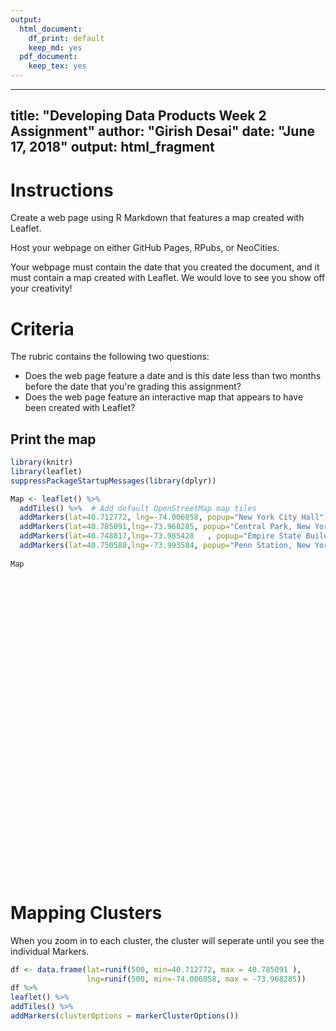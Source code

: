 ```yaml
---
output:
  html_document:
    df_print: default
    keep_md: yes
  pdf_document: 
    keep_tex: yes
---
```


---
title: "Developing Data Products Week 2 Assignment"
author: "Girish Desai"
date: "June 17, 2018"
output: html_fragment
---

# Instructions

Create a web page using R Markdown that features a map created with Leaflet.

Host your webpage on either GitHub Pages, RPubs, or NeoCities.

Your webpage must contain the date that you created the document, and it must contain a map created with Leaflet. We would love to see you show off your creativity!

# Criteria

The rubric contains the following two questions:

- Does the web page feature a date and is this date less than two months before the date that you're grading this assignment?
- Does the web page feature an interactive map that appears to have been created with Leaflet?


## Print the map


```r
library(knitr)
library(leaflet)
suppressPackageStartupMessages(library(dplyr))

Map <- leaflet() %>%
  addTiles() %>%  # Add default OpenStreetMap map tiles
  addMarkers(lat=40.712772, lng=-74.006058, popup="New York City Hall") %>%
  addMarkers(lat=40.785091,lng=-73.968285, popup="Central Park, New York") %>%
  addMarkers(lat=40.748817,lng=-73.985428	, popup="Empire State Building") %>%
  addMarkers(lat=40.750580,lng=-73.993584, popup="Penn Station, New York") 
 
Map  
```

<!--html_preserve--><div id="htmlwidget-8ad8a5b2b5568eab6f2b" style="width:672px;height:480px;" class="leaflet html-widget"></div>
<script type="application/json" data-for="htmlwidget-8ad8a5b2b5568eab6f2b">{"x":{"options":{"crs":{"crsClass":"L.CRS.EPSG3857","code":null,"proj4def":null,"projectedBounds":null,"options":{}}},"calls":[{"method":"addTiles","args":["//{s}.tile.openstreetmap.org/{z}/{x}/{y}.png",null,null,{"minZoom":0,"maxZoom":18,"tileSize":256,"subdomains":"abc","errorTileUrl":"","tms":false,"noWrap":false,"zoomOffset":0,"zoomReverse":false,"opacity":1,"zIndex":1,"detectRetina":false,"attribution":"&copy; <a href=\"http://openstreetmap.org\">OpenStreetMap<\/a> contributors, <a href=\"http://creativecommons.org/licenses/by-sa/2.0/\">CC-BY-SA<\/a>"}]},{"method":"addMarkers","args":[40.712772,-74.006058,null,null,null,{"interactive":true,"draggable":false,"keyboard":true,"title":"","alt":"","zIndexOffset":0,"opacity":1,"riseOnHover":false,"riseOffset":250},"New York City Hall",null,null,null,null,{"interactive":false,"permanent":false,"direction":"auto","opacity":1,"offset":[0,0],"textsize":"10px","textOnly":false,"className":"","sticky":true},null]},{"method":"addMarkers","args":[40.785091,-73.968285,null,null,null,{"interactive":true,"draggable":false,"keyboard":true,"title":"","alt":"","zIndexOffset":0,"opacity":1,"riseOnHover":false,"riseOffset":250},"Central Park, New York",null,null,null,null,{"interactive":false,"permanent":false,"direction":"auto","opacity":1,"offset":[0,0],"textsize":"10px","textOnly":false,"className":"","sticky":true},null]},{"method":"addMarkers","args":[40.748817,-73.985428,null,null,null,{"interactive":true,"draggable":false,"keyboard":true,"title":"","alt":"","zIndexOffset":0,"opacity":1,"riseOnHover":false,"riseOffset":250},"Empire State Building",null,null,null,null,{"interactive":false,"permanent":false,"direction":"auto","opacity":1,"offset":[0,0],"textsize":"10px","textOnly":false,"className":"","sticky":true},null]},{"method":"addMarkers","args":[40.75058,-73.993584,null,null,null,{"interactive":true,"draggable":false,"keyboard":true,"title":"","alt":"","zIndexOffset":0,"opacity":1,"riseOnHover":false,"riseOffset":250},"Penn Station, New York",null,null,null,null,{"interactive":false,"permanent":false,"direction":"auto","opacity":1,"offset":[0,0],"textsize":"10px","textOnly":false,"className":"","sticky":true},null]}],"limits":{"lat":[40.712772,40.785091],"lng":[-74.006058,-73.968285]}},"evals":[],"jsHooks":[]}</script><!--/html_preserve-->


# Mapping Clusters

When you zoom in to each cluster, the cluster will seperate until you see the individual Markers.


```r
df <- data.frame(lat=runif(500, min=40.712772, max = 40.785091 ),
                 lng=runif(500, min=-74.006058, max = -73.968285))
df %>%
leaflet() %>%
addTiles() %>%  
addMarkers(clusterOptions = markerClusterOptions())  
```

<!--html_preserve--><div id="htmlwidget-051ffa959f188df499d1" style="width:672px;height:480px;" class="leaflet html-widget"></div>
<script type="application/json" data-for="htmlwidget-051ffa959f188df499d1">{"x":{"options":{"crs":{"crsClass":"L.CRS.EPSG3857","code":null,"proj4def":null,"projectedBounds":null,"options":{}}},"calls":[{"method":"addTiles","args":["//{s}.tile.openstreetmap.org/{z}/{x}/{y}.png",null,null,{"minZoom":0,"maxZoom":18,"tileSize":256,"subdomains":"abc","errorTileUrl":"","tms":false,"noWrap":false,"zoomOffset":0,"zoomReverse":false,"opacity":1,"zIndex":1,"detectRetina":false,"attribution":"&copy; <a href=\"http://openstreetmap.org\">OpenStreetMap<\/a> contributors, <a href=\"http://creativecommons.org/licenses/by-sa/2.0/\">CC-BY-SA<\/a>"}]},{"method":"addMarkers","args":[[40.7518344904324,40.7738654487858,40.7594656576869,40.763223366133,40.76398292295,40.7372831498844,40.7531017253259,40.7611204644855,40.7442286918829,40.7250579555604,40.714266150188,40.7215620187148,40.7834416462471,40.7550567305961,40.7577842352226,40.7196832578673,40.7526153332084,40.7817085851821,40.7562214647594,40.7720408251079,40.7771494823938,40.7197884206473,40.75479633401,40.7725052108828,40.7697257465198,40.7277130116059,40.7528016716954,40.7396687857161,40.7297698686837,40.7664373866873,40.7511587320552,40.7492835993423,40.7463799463651,40.7206847394596,40.7182824068538,40.7661622301776,40.720228787845,40.7515131012042,40.7168156185278,40.7689131456108,40.7481138016487,40.7279763329496,40.7541285568487,40.7280849049524,40.7269871016325,40.7282086915406,40.7274678386809,40.772820136427,40.746616813857,40.7644429170507,40.7321053294805,40.7566745291654,40.7278424057965,40.7272754129926,40.7365846935405,40.7359289009495,40.754584688395,40.754480644337,40.782355089838,40.7247459320424,40.764693734925,40.7819400489302,40.7444048631502,40.7332141546031,40.7258362367257,40.7607168613986,40.7471645696436,40.7662434910009,40.740012728878,40.7209211733878,40.7226358185108,40.7625687127896,40.7397129177495,40.782146713353,40.7817083036999,40.7129052084028,40.7368661123676,40.7797162890554,40.7641942808022,40.7306193594503,40.7465694374288,40.7814150303093,40.716722719325,40.7247375802371,40.7319563107274,40.7841890612262,40.7802310385021,40.7791282480798,40.7668120838602,40.7804032677898,40.7494573783227,40.7352906622245,40.7726743176161,40.7688150344668,40.7194966571273,40.7307729197029,40.7505419131014,40.7576030678782,40.7452823400844,40.755549936899,40.7764973971774,40.7130937128729,40.7247466565681,40.7662708024329,40.7801396059297,40.7550681781159,40.7312906499443,40.7793460953446,40.7458281914337,40.7425376868003,40.71395065321,40.7616368175067,40.7195596656916,40.7520393134092,40.7216543260254,40.7256117395309,40.7332706502656,40.7230633565064,40.7521999520535,40.7484779612485,40.72474810338,40.7425713029985,40.7205346316532,40.784103258634,40.730677760813,40.7222235061463,40.7138905986847,40.7383792896526,40.7500695737419,40.7291605488548,40.7779708976501,40.731095382106,40.7332926710384,40.7229508395942,40.7672934343367,40.7831074021893,40.7637740298222,40.7557532237547,40.7183316599027,40.7818917924766,40.718992516563,40.7633982904564,40.7460339714027,40.7625365729541,40.716820163479,40.7620221855093,40.7147819629763,40.7503651108439,40.756869069245,40.7391882886271,40.7615323421244,40.7735368272489,40.7404274479092,40.7343421356676,40.7717685032552,40.7206554827075,40.7759732692236,40.7821935017449,40.7748451622944,40.7642789967995,40.7339486838547,40.7203295877777,40.782250276465,40.7794258760335,40.7222654114447,40.7201638162301,40.7624151637175,40.7353315363758,40.7321562696377,40.7668484249816,40.7194097327486,40.770376998908,40.7782812528849,40.7221898918339,40.7167736008015,40.7289875662819,40.754469958976,40.7491366171044,40.713711183595,40.7364138367246,40.7382433132885,40.7617926457138,40.7133541259603,40.763016452776,40.7569296799152,40.749784601878,40.7240123537381,40.75751732331,40.7304910597854,40.7211672102073,40.7320844919196,40.7215272302831,40.737889879259,40.7656822734394,40.7429408472645,40.784918908835,40.7532802038816,40.7816707207869,40.7249070037452,40.7179468974143,40.7602422594727,40.7840948660469,40.7473099867989,40.7598582942842,40.7171021506755,40.7556452240109,40.7720613015931,40.7333421195775,40.7230670295482,40.7310785767431,40.7565782842026,40.7806154424236,40.7687558691436,40.7688495217494,40.7819578411561,40.7733264646114,40.7466243311502,40.7704377044103,40.7771830431274,40.7746119014855,40.7421469500098,40.7574636432438,40.7663105323189,40.7339950635191,40.7427664717615,40.7266026321435,40.7503605005778,40.7395642557953,40.7546934776091,40.7346036737913,40.7647056546687,40.7203468086034,40.722311734348,40.7427066063446,40.7180469750776,40.7446257722514,40.7653083875251,40.7732395470521,40.7552541520752,40.7604941025839,40.7726578422964,40.732144209195,40.7268023871615,40.7336152662267,40.7358172859185,40.7497366478195,40.7451247076266,40.7343750736617,40.7349967574059,40.7394881269828,40.7644715494301,40.778140204083,40.7177549661257,40.7313316978309,40.7577579100305,40.7518694469754,40.7248047143666,40.7449092638629,40.7645642625047,40.7612189199513,40.7764371262154,40.714075603461,40.7843411535518,40.7348108064811,40.7295652451203,40.7483126845384,40.7237782674423,40.7170071897846,40.7684228302545,40.7609128773359,40.7672108019844,40.7371681091293,40.7216702100086,40.7844586715924,40.7650706366066,40.7559289179824,40.7251800520769,40.7417811012307,40.7756912823807,40.7398091849554,40.7517803719026,40.7323294591843,40.760764968027,40.7543520039367,40.7454571309492,40.7453315037905,40.7129942091693,40.7369343943321,40.7470477841604,40.7317962217285,40.7660998685491,40.7193956318675,40.7542269220119,40.7501079017399,40.7605642134501,40.7468933431921,40.7208767095264,40.7413079667266,40.7606275452044,40.7671417979526,40.7219475919736,40.7674741983922,40.7274950550957,40.7244932511357,40.748404892538,40.7174724444549,40.7263435982126,40.7519667215531,40.7214934778817,40.7811888716507,40.7678894317088,40.758976332174,40.7774301393315,40.7627360620988,40.7610049833136,40.7186505933139,40.7571758615422,40.7371172715666,40.7212214377974,40.7833138123908,40.7765734444094,40.7788101799102,40.7193819792833,40.7819552337627,40.7163050995811,40.7345100059134,40.7629231166588,40.7652910623875,40.7544608518314,40.7507679400021,40.7625281901837,40.7506232220649,40.7200453517715,40.7275567142731,40.7488389505073,40.7581528111138,40.7314831205229,40.7580697621201,40.740992054993,40.7795619071382,40.7271516513248,40.7703207583928,40.7307992161355,40.7280640462765,40.7768936730225,40.7359768882464,40.7833554186113,40.7765201863559,40.7419731593606,40.7264551780015,40.7681282054902,40.735634648273,40.7769049214824,40.7210900194003,40.7397274056371,40.7830687225617,40.7339004994007,40.761135051785,40.7384341441918,40.7341838740044,40.7266453056288,40.7833055203608,40.7472342653332,40.7405599476141,40.7699203877626,40.7533146466106,40.7179594737253,40.7218820592128,40.7190008720557,40.7394091914477,40.7312680455973,40.7138324304957,40.7523143999903,40.7354174793807,40.7296030538319,40.7791446355385,40.7524782881651,40.7839015812461,40.7492882587925,40.7615453024109,40.7244008327779,40.7563755476827,40.7357073010156,40.7191177309529,40.7348395709215,40.7778070127756,40.716371699051,40.7708597603651,40.7421210373339,40.7757959307237,40.7753273519977,40.7499708989938,40.7394918323874,40.7222038182726,40.7676286453885,40.7394583329444,40.7410099069772,40.7688800428561,40.7188791144056,40.7182308037814,40.7584005980159,40.7399865249033,40.7359795316564,40.7252186553269,40.7508815085197,40.7791933362142,40.7229772561833,40.7636913520913,40.759854901226,40.7623291436784,40.7329017785125,40.7790013569371,40.7642310148234,40.7593229648318,40.7185771885153,40.7361967411453,40.7623777027459,40.7685225113136,40.7496125414593,40.7574173759062,40.7302591385299,40.7599691669074,40.7691954408767,40.7773381509678,40.7829016448002,40.7136082315706,40.724976186126,40.7444872459622,40.7326004504078,40.748868188384,40.7134073768576,40.7463394168725,40.7319598413696,40.7474933975648,40.7129446862564,40.7690876387278,40.7448280185811,40.7316271395788,40.7685287501588,40.7818615340103,40.7239072723365,40.7681113343914,40.7167384859468,40.7236271743557,40.7612309060539,40.7670812663203,40.747061478082,40.7789454221678,40.7172751457422,40.75010834379,40.7460687404706,40.7437360585293,40.7401087186261,40.7836341896673,40.773545298032,40.7167741542186,40.740512542157,40.7732200893718,40.7753898006285,40.7839239990945,40.7665773702786,40.7548409959209,40.7541382218725,40.7420110300869,40.7696215025432,40.7644229019626,40.7703124922934,40.7402851657011,40.762498719689,40.7536878189944,40.7719890025344,40.7203626004823,40.7558797273859,40.7377729125307,40.7230754843014,40.744449561785,40.7520802145183,40.7521059121382,40.7538626227739,40.7397652787712,40.7827159944855,40.7631509429103,40.7187065109588,40.728911392377,40.7460690600405,40.7275827664357,40.7281239378092,40.750726039974,40.7175043795393,40.7264558889726,40.7149171397001,40.729970274746,40.7679466895134,40.7729646218977,40.7431895813254,40.7618086365683,40.7508592305116,40.7848433903187,40.7800306688774,40.7528241182526],[-73.972454619358,-73.9886177363289,-73.9971572544861,-73.9925062838533,-73.9688852504237,-74.00300973771,-74.0009366546844,-73.9788168125107,-74.0013315577845,-74.0012256253213,-73.975908279636,-74.0004383645131,-73.9974544291293,-73.9963036109198,-73.9970502095183,-73.9866334784952,-73.9694912417364,-74.0018381235247,-74.0032708413612,-73.9874750099755,-73.9986464301164,-74.0019896917304,-73.9926560753777,-73.9838081079589,-74.0039652440745,-73.968553669478,-73.9925215716395,-73.9988384846024,-73.9727045610159,-73.9930939673637,-73.9739931921235,-73.9759265261655,-73.9716151197903,-73.968862140014,-73.976530035461,-73.9960902028733,-73.9726524357522,-73.9716942980539,-73.9958666144816,-73.995960303325,-74.0002727406164,-73.9780278361532,-73.9813999633484,-73.9823339504425,-73.9777339142166,-73.9816516216901,-73.9709621905549,-73.9789213938247,-73.9727877913814,-74.0040385132416,-73.9774065805011,-73.9741226219373,-73.9866286938553,-73.9964321811385,-73.9809726513128,-73.9750956670329,-74.0045003454008,-73.979128437534,-73.9911023594199,-73.9877700911694,-73.9725876939643,-73.9904275734082,-73.9989168359168,-73.9755246354822,-73.9814623649691,-73.9830552849118,-73.9843068555168,-73.9781097258792,-74.0011166788488,-74.0014719037443,-74.000224241562,-73.9775385142662,-73.9855405641499,-73.983707489929,-73.9715710239579,-73.9757681081897,-73.975618329066,-73.9901704942084,-73.971624212511,-73.9955337955131,-73.9764921930469,-73.9946736767785,-73.9781718208107,-73.9926249065757,-73.9747527080606,-73.9737366941925,-73.9937200883384,-73.9781838112219,-73.9864798273851,-73.9864220655291,-74.0039591494447,-73.9967870101136,-73.998322212209,-73.9698487419997,-73.9776496375706,-73.9904770712341,-74.0056061732678,-73.9755436748286,-73.9812260829411,-73.990966935192,-73.9753338737221,-73.9851068666082,-73.9813980406309,-73.975188317986,-74.0029053513132,-73.9827654818291,-73.9896613175996,-74.0007386684027,-73.9908921470375,-73.9765007623592,-73.9842864133084,-73.9701262102704,-73.9787054506937,-73.991965333771,-73.9815032843098,-73.9854542658986,-74.0057651528564,-73.9686121768706,-74.0059529671127,-73.9737310524376,-73.9964040059773,-73.9893566804059,-74.0023324385039,-73.9817302337853,-73.9682903688022,-73.9824582649529,-74.00550735271,-73.9753219965956,-73.9845366529663,-73.9805921779164,-73.9990003671494,-73.9893654329296,-74.0000856218019,-73.9837609220605,-74.0059163298556,-73.9939272152104,-73.9966839404699,-73.9775479405263,-73.9984515127758,-73.9909160640542,-74.0058326139868,-73.9876771041088,-73.9980318021152,-73.9803511372809,-73.9907033207736,-73.9764115537091,-73.9819520630939,-73.9746155082155,-73.9734041058565,-73.9954724774537,-73.9963505759566,-73.9845018107011,-73.9983370305334,-73.9701785715137,-73.9942364447037,-73.9770668091721,-73.9789769756916,-74.0027017264779,-74.0054325360695,-73.9757777051904,-73.9967001514809,-73.9743631566219,-73.9860047860347,-73.9830916094642,-73.9921316376044,-73.9757899870056,-74.0019943958898,-73.9801330259808,-73.9810508313414,-73.9834176681575,-73.972970717106,-73.9830000371033,-73.975224119851,-73.9874428288054,-73.9755190878922,-73.9805349775939,-73.9978187581786,-74.0011176435232,-73.999375066967,-73.9730325060606,-73.9955879641929,-73.984456107424,-73.9809951766192,-73.9945510264475,-74.0035012437549,-73.991677961916,-73.9724254041869,-73.9955811198315,-73.9785541065773,-74.0054445792313,-73.9844793733067,-74.0049413934308,-73.9778409189926,-73.9997988768867,-73.9895642210955,-73.9798116763719,-73.9837385540476,-73.9696039535769,-73.9730440923548,-73.9814982147653,-73.9943984383455,-73.9792454584579,-73.9799445207767,-73.9867938791068,-73.9875032717998,-73.9748322709961,-73.9718069527903,-73.976729305498,-73.9769512813352,-73.9730618092843,-73.9741536766455,-74.0049731747581,-73.9997810360221,-74.0012480305711,-73.9778380858553,-73.9861705905395,-74.0051694782333,-73.9914053328212,-74.0024551069784,-73.9949042645648,-73.9757596687138,-74.0030826480968,-74.0035092964306,-73.9833684695629,-73.9891456155697,-73.9826153726309,-73.9710606212432,-73.9828552960215,-73.9907911871308,-73.9916704130717,-73.9959757877258,-73.9756602712405,-73.9694678375129,-73.9931369414922,-74.0041871063457,-73.9840255990647,-73.9849773444938,-73.9711164491421,-73.995417110169,-73.999595271215,-74.0018531699312,-73.9935433471784,-73.9972054890572,-73.9837284083008,-73.9724787717915,-73.9814576349795,-73.9905654641922,-73.9817145825577,-73.9751043537282,-73.9954340210017,-73.9789123253686,-73.9926147415245,-73.9708718684152,-73.985644068912,-74.0000805889489,-73.9691586882275,-73.9780179356118,-73.9734562449806,-73.9937238407517,-73.9703173960411,-73.9779133298221,-73.993158367398,-74.0019996996728,-74.0028212226206,-73.9919266465105,-73.9977951159262,-73.9899331354878,-73.9745538479099,-73.9737486955971,-73.990171460756,-73.9755467408674,-73.9769188291034,-73.9914605769447,-73.9813527546277,-73.9918693348909,-73.9743150984727,-73.975394694889,-73.9724287955773,-73.999188250585,-73.9704177079798,-73.9793609537631,-73.9719627188526,-73.9866391989452,-73.992343583275,-73.9787153982692,-73.9760290515309,-73.9808653366024,-73.9884439981321,-73.9772923719414,-74.0056996228335,-73.980560764982,-73.9835312613336,-73.9943079727728,-73.9935971485382,-73.976984121625,-73.9894840530135,-73.9844163554406,-73.9704564045891,-73.9791817966342,-74.0046369609165,-73.9907166394062,-73.9805332394862,-74.0058156181621,-73.9995558333611,-73.9903501591528,-73.9917838686106,-73.9757906483416,-73.9870821160713,-73.9806408832684,-74.0019536343174,-74.0003990240605,-73.9700654930569,-73.9755385189991,-74.0031254914654,-73.991145203457,-74.0024067632914,-74.0025817703892,-73.9797006482439,-73.9894641151114,-73.9755904892119,-73.9915263000027,-73.9777644034952,-73.9743643677504,-73.9799531067373,-73.9731373146563,-74.0050988409717,-73.9963983772121,-73.9884932204196,-73.9744938332005,-73.9748158952953,-73.987850711282,-73.9933854110912,-73.978747833369,-73.9705456369145,-73.9999465061168,-73.9852236727828,-73.9815664331732,-73.9883778763834,-73.9883117622598,-73.973266834273,-73.9935964215585,-73.9971462084687,-74.0049532215708,-73.9727955228742,-73.9935672159473,-73.9925711978681,-73.9794014017161,-74.0040084644725,-73.9777624429692,-73.9903670204536,-73.9769495049793,-73.9684651489438,-74.0004110562202,-73.9838336430091,-73.9830118744426,-73.987726931024,-74.0050301601642,-73.998128959637,-73.974214350844,-73.982370098397,-74.0023149385663,-73.9898865280176,-73.9786754604359,-73.9784228213607,-74.0050424355944,-73.9873408710507,-73.9877435980848,-73.9758465797542,-73.9932306010053,-73.9888446108998,-73.9788611536804,-73.9876970757299,-73.9827229548765,-73.9918533799468,-73.9909339325518,-73.9801986051045,-74.0004611536696,-73.9987107483071,-73.9886645266763,-73.9776904845485,-73.9694259743764,-73.9733949736739,-73.9745934081775,-74.0053135694035,-74.0032841079203,-73.9811674421767,-74.0003364135919,-73.9787225990803,-73.9898914430654,-74.0013514058047,-73.9743412913675,-73.9808529830575,-73.9922947511648,-74.0019580137673,-73.9686860892652,-73.9816737232321,-73.9927641617274,-73.9782073145442,-74.005999869496,-73.9732668127875,-73.993630229293,-73.9759746588499,-73.9983624774079,-73.9864686143561,-73.9726828938887,-73.9886146785043,-73.9798899672491,-73.9811272913794,-74.0009520033651,-73.999581106241,-73.9921710093397,-73.9873700291969,-73.9703000563344,-73.9997119065172,-73.9691171701955,-73.9919650948539,-73.9816100031522,-73.9942803837967,-73.9838333308936,-73.9812348973268,-73.9847628104956,-73.9907645284066,-73.9901034865508,-73.9936681294267,-74.0039441651201,-73.9927767509265,-73.9851313945056,-74.0046001317236,-73.9850838067153,-73.9917273230456,-74.0023672298917,-73.9724125143405,-73.9883137088374,-74.0016143620619,-74.0000723111374,-73.9964599894898,-73.980398106715,-73.9810918395,-73.9833429274241,-73.9795483965748,-73.9726343381348,-73.9892642391188,-73.9930509068888,-73.9871771340771,-73.9957504932655,-73.9912997687421,-73.9943940222656,-73.9810955174661,-73.9723336362229,-73.9918267774999,-73.979876399392,-73.9870925933435,-74.0035975407405,-73.9964369163785,-73.998152280469,-73.9933143716387,-73.9895234143623,-73.9874892572856,-73.9711959525902,-73.9713065754227,-73.9956157038839,-73.9759092059567,-73.9913947903274,-73.9974840278817,-73.9714512471758,-73.9978051770767,-73.9787799895621,-74.0021260946426,-73.9755860419108,-74.0020939932318,-73.9770139755208,-74.0047571355449,-73.9744601956173,-73.9999784155303,-73.9757619600001,-74.0032442012818,-73.9957989381621,-73.9727793013887,-73.9929587978922,-74.0025487451379,-73.9833274821687,-74.0057546838864,-74.0018534735422,-73.9889510652588,-73.9889304842082,-73.9898139549696,-73.9875856415236,-74.0056689835172,-73.9719988070646,-73.9992729088863,-73.9977644152052,-73.9805593844058,-73.969531594601,-74.0050712070019,-73.9943704967279,-73.9719166440342,-73.9786544931655,-73.9842966395003,-73.968351419045,-73.9870002967381],null,null,null,{"interactive":true,"draggable":false,"keyboard":true,"title":"","alt":"","zIndexOffset":0,"opacity":1,"riseOnHover":false,"riseOffset":250},null,null,{"showCoverageOnHover":true,"zoomToBoundsOnClick":true,"spiderfyOnMaxZoom":true,"removeOutsideVisibleBounds":true,"spiderLegPolylineOptions":{"weight":1.5,"color":"#222","opacity":0.5},"freezeAtZoom":false},null,null,{"interactive":false,"permanent":false,"direction":"auto","opacity":1,"offset":[0,0],"textsize":"10px","textOnly":false,"className":"","sticky":true},null]}],"limits":{"lat":[40.7129052084028,40.784918908835],"lng":[-74.005999869496,-73.9682903688022]}},"evals":[],"jsHooks":[]}</script><!--/html_preserve-->



